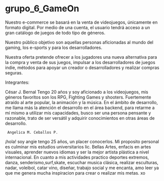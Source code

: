 # grupo_6_GameOn

Nuestro e-commerce se basará en la venta de videojuegos, únicamente en formato digital.
Por medio de una cuenta, el usuario tendrá acceso a un gran catálogo de juegos de todo tipo de géneros.

Nuestro público objetivo son aquellas personas aficionadas al mundo del gaming, los e-sports y para los desarrolladores.

Nuestra oferta pretende ofrecer a los jugadores una nueva alternativa para la compra y venta de sus juegos, impulsar a los 
desarrolladores de juegos indie, métodos para apoyar un creador o desarrolladores y realizar compras seguras.

Integrantes:

César J. Bernal
	Tengo 20 años y soy aficionado a los videojuegos, mis géneros favoritos son los RPG, Fighting Games y shooters. 
	Fuertemente atraído al arte popular, la animación y la música. En el ámbito de desarrollo, me llama más la atención
	el desarrollo en el área backend, para retarme a mí mismo a utilizar mis capacidades, busco ser una 
 	persona pensante y razonable, trato de ser versátil y adquirir conocimientos en otras áreas de desarrollo.
    
     Angelica M. Ceballos P. 
 ¡hola! soy angie tengo 25 años, un placer conocerlos.
 Mi proposito personal es culminar mis estudios universitarios lic. Bellas Artes, enfacis en artes visuales, aprender nuevos idiomas y ser la mejor artista plástica a nivel internacional. 
En cuanto a mis actividades practico deportes extremos, danza, senderismo,surf,skate, escuchar musica clásica, realizar esculturas, nadar, voleibol, catar vino, diseñar, trabajo social y me encanta, amo leer ya que me genera mucha inspiracion para crear o realizar mis metas. xo
